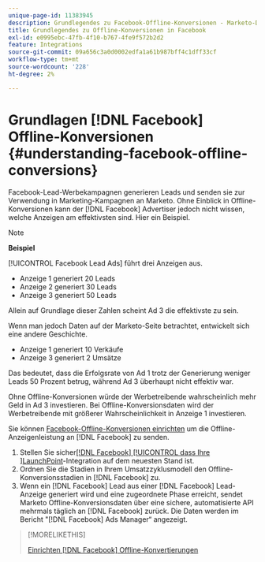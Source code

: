 ```yaml
---
unique-page-id: 11383945
description: Grundlegendes zu Facebook-Offline-Konversionen - Marketo-Dokumente - Produktdokumentation
title: Grundlegendes zu Offline-Konversionen in Facebook
exl-id: e0995ebc-47fb-4f10-b767-4fe9f572b2d2
feature: Integrations
source-git-commit: 09a656c3a0d0002edfa1a61b987bff4c1dff33cf
workflow-type: tm+mt
source-wordcount: '228'
ht-degree: 2%

---
```


# Grundlagen [!DNL Facebook] Offline-Konversionen {#understanding-facebook-offline-conversions}

Facebook-Lead-Werbekampagnen generieren Leads und senden sie zur Verwendung in Marketing-Kampagnen an Marketo. Ohne Einblick in Offline-Konversionen kann der [!DNL Facebook] Advertiser jedoch nicht wissen, welche Anzeigen am effektivsten sind. Hier ein Beispiel.

>[!NOTE]
>
>**Beispiel**
>
>[!UICONTROL Facebook Lead Ads] führt drei Anzeigen aus.
>
>* Anzeige 1 generiert 20 Leads
>* Anzeige 2 generiert 30 Leads
>* Anzeige 3 generiert 50 Leads
>
>Allein auf Grundlage dieser Zahlen scheint Ad 3 die effektivste zu sein.
>
>Wenn man jedoch Daten auf der Marketo-Seite betrachtet, entwickelt sich eine andere Geschichte.
>
>* Anzeige 1 generiert 10 Verkäufe
>* Anzeige 3 generiert 2 Umsätze
>
>Das bedeutet, dass die Erfolgsrate von Ad 1 trotz der Generierung weniger Leads 50 Prozent betrug, während Ad 3 überhaupt nicht effektiv war.
>
>Ohne Offline-Konversionen würde der Werbetreibende wahrscheinlich mehr Geld in Ad 3 investieren. Bei Offline-Konversionsdaten wird der Werbetreibende mit größerer Wahrscheinlichkeit in Anzeige 1 investieren.

Sie können [Facebook-Offline-Konversionen einrichten](/help/marketo/product-docs/demand-generation/facebook/set-up-facebook-offline-conversions.md) um die Offline-Anzeigenleistung an [!DNL Facebook] zu senden.

1. Stellen Sie sicher[[!DNL Facebook] [!UICONTROL  dass Ihre ]LaunchPoint](/help/marketo/product-docs/demand-generation/ad-network-integrations/add-facebook-custom-audiences-as-a-launchpoint-service.md)-Integration auf dem neuesten Stand ist.
1. Ordnen Sie die Stadien in Ihrem Umsatzzyklusmodell den Offline-Konversionsstadien in [!DNL Facebook] zu.
1. Wenn ein [!DNL Facebook] Lead aus einer [!DNL Facebook] Lead-Anzeige generiert wird und eine zugeordnete Phase erreicht, sendet Marketo Offline-Konversionsdaten über eine sichere, automatisierte API mehrmals täglich an [!DNL Facebook] zurück. Die Daten werden im Bericht &quot;[!DNL Facebook] Ads Manager“ angezeigt.

>[!MORELIKETHIS]
>
>[Einrichten [!DNL Facebook] Offline-Konvertierungen](/help/marketo/product-docs/demand-generation/facebook/set-up-facebook-offline-conversions.md)
